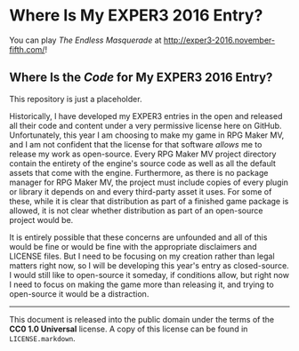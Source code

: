 # Where Is My EXPER3 2016 Entry?

You can play *The Endless Masquerade* at http://exper3-2016.november-fifth.com/!

## Where Is the *Code* for My EXPER3 2016 Entry?

This repository is just a placeholder.

Historically, I have developed my EXPER3 entries in the open and released all their code and content under a very permissive license here on GitHub. Unfortunately, this year I am choosing to make my game in RPG Maker MV, and I am not confident that the license for that software _allows_ me to release my work as open-source. Every RPG Maker MV project directory contain the entirety of the engine's source code as well as all the default assets that come with the engine. Furthermore, as there is no package manager for RPG Maker MV, the project must include copies of every plugin or library it depends on and every third-party asset it uses. For some of these, while it is clear that distribution as part of a finished game package is allowed, it is not clear whether distribution as part of an open-source project would be.

It is entirely possible that these concerns are unfounded and all of this would be fine or would be fine with the appropriate disclaimers and LICENSE files. But I need to be focusing on my creation rather than legal matters right now, so I will be developing this year's entry as closed-source. I would still like to open-source it someday, if conditions allow, but right now I need to focus on making the game more than releasing it, and trying to open-source it would be a distraction.

---

This document is released into the public domain under the terms of the __CC0 1.0 Universal__ license. A copy of this license can be found in `LICENSE.markdown`.
